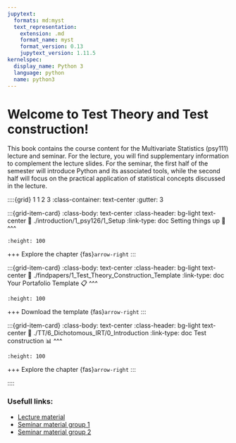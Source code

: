 ```yaml
---
jupytext:
  formats: md:myst
  text_representation:
    extension: .md
    format_name: myst
    format_version: 0.13
    jupytext_version: 1.11.5
kernelspec:
  display_name: Python 3
  language: python
  name: python3
---
```


# Welcome to Test Theory and Test construction!

This book contains the course content for the Multivariate Statistics (psy111) lecture and seminar. For the lecture, you will find supplementary information to complement the lecture slides. For the seminar, the first half of the semester will introduce Python and its associated tools, while the second half will focus on the practical application of statistical concepts discussed in the lecture.


::::{grid} 1 1 2 3
:class-container: text-center
:gutter: 3

:::{grid-item-card}
:class-body: text-center
:class-header: bg-light text-center
:link: ./introduction/1_psy126/1_Setup
:link-type: doc
Setting things up 🚀
^^^
```{image} https://encrypted-tbn0.gstatic.com/images?q=tbn:ANd9GcS9E5HZlsBUfIyQdZy53DBNd5c9aIxECWdFww&s
:height: 100
```
+++
Explore the chapter {fas}`arrow-right`
:::

:::{grid-item-card}
:class-body: text-center
:class-header: bg-light text-center
:link: ./findpapers/1_Test_Theory_Construction_Template
:link-type: doc
Your Portafolio Template 📋
^^^
```{image}  ../logo_template.png
:height: 100
```
+++
Download the template {fas}`arrow-right`
:::

:::{grid-item-card}
:class-body: text-center
:class-header: bg-light text-center
:link: ./TT/6_Dichotomous_IRT/0_Introduction
:link-type: doc
Test construction 📊
^^^
```{image} https://thumbs.dreamstime.com/b/statistics-linear-icon-modern-outline-logo-concept-o-white-background-business-analytics-collection-suitable-use-133515482.jpg
:height: 100
```
+++
Explore the chapter {fas}`arrow-right`
:::

::::

### Usefull links:
- [Lecture material](https://elearning.uni-oldenburg.de/dispatch.php/course/files?cid=a819b16aace4eb774d54b16947317b94)
- [Seminar material group 1](https://elearning.uni-oldenburg.de/dispatch.php/course/files?cid=8d69f333772c13bb395a1419339af627)
- [Seminar material group 2](https://elearning.uni-oldenburg.de/dispatch.php/course/files?cid=3d8547867bacf69380f84167a5b35e29)

